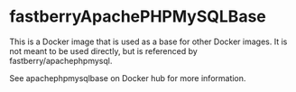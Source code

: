 # fastberryApachePHPMySQLBase

This is a Docker image that is used as a base for other Docker images.  It is
not meant to be used directly, but is referenced by fastberry/apachephpmysql.

See apachephpmysqlbase on Docker hub for more information.

